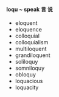 #### loqu ~ speak 言 说

- eloquent
- eloquence
- colloquial
- colloquialism
- multiloquent
- grandiloquent
- soliloquy
- somniloquy
- obloquy
- loquacious
- loquacity